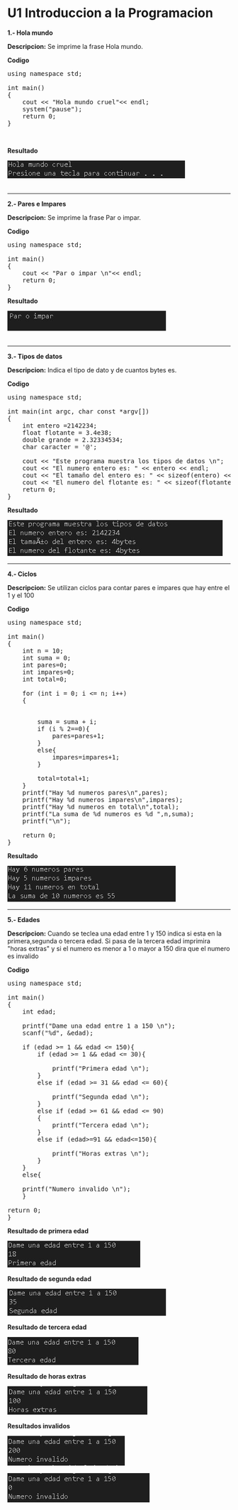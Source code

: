 # U1 Introduccion a la Programacion

 **1.- Hola mundo**

<p><b>Descripcion:</b> Se imprime la frase Hola mundo.</p>

**Codigo**

<pre>
using namespace std;

int main()
{
    cout << "Hola mundo cruel"<< endl;
    system("pause");
    return 0;
} 
</pre><br>

**Resultado**

![](img/Holamundo.JPG)  
<br>  

---

**2.- Pares e Impares**

<p><b>Descripcion:</b> Se imprime la frase Par o impar.</p>

**Codigo**

<pre>
using namespace std;

int main()
{
    cout << "Par o impar \n"<< endl;
    return 0;
}
</pre>

**Resultado**  

![](img/Parimpar.JPG)  
<br> 

---

 **3.- Tipos de datos**

<p><b>Descripcion:</b> Indica el tipo de dato y de cuantos bytes es.</p>

**Codigo**

<pre>
using namespace std;

int main(int argc, char const *argv[])
{
    int entero =2142234;
    float flotante = 3.4e38;
    double grande = 2.32334534;
    char caracter = '@';

    cout << "Este programa muestra los tipos de datos \n";
    cout << "El numero entero es: " << entero << endl;
    cout << "El tamaño del entero es: " << sizeof(entero) << "bytes"<< endl;
    cout << "El numero del flotante es: " << sizeof(flotante) << "bytes" << endl;
    return 0;
}
</pre>

**Resultado**

![](img/Tipos%20de%20datos.JPG )
<br> 

---



 **4.- Ciclos**

<p><b>Descripcion:</b> Se utilizan ciclos para contar pares e impares que hay entre el 1 y el 100</p>

**Codigo**

<pre>
using namespace std;

int main()
{
    int n = 10;
    int suma = 0;
    int pares=0;
    int impares=0;
    int total=0;

    for (int i = 0; i <= n; i++)
    {

        
        suma = suma + i;
        if (i % 2==0){
            pares=pares+1;
        }
        else{
            impares=impares+1;
        }

        total=total+1;
    }
    printf("Hay %d numeros pares\n",pares);
    printf("Hay %d numeros impares\n",impares);
    printf("Hay %d numeros en total\n",total);
    printf("La suma de %d numeros es %d ",n,suma);
    printf("\n");

    return 0;
}
</pre>

**Resultado**

![](img/ciclos.JPG)
<br> 

---


 **5.- Edades**

<p><b>Descripcion:</b> Cuando se teclea una edad entre 1 y 150 indica si esta en la primera,segunda o tercera edad. Si pasa de la tercera edad imprimira "horas extras" y si el numero es menor a 1 o mayor a 150 dira que el numero es invalido</p>

**Codigo**

<pre>
using namespace std;

int main()
{
    int edad;

    printf("Dame una edad entre 1 a 150 \n");
    scanf("%d", &edad);

    if (edad >= 1 && edad <= 150){
        if (edad >= 1 && edad <= 30){

            printf("Primera edad \n");
        }
        else if (edad >= 31 && edad <= 60){

            printf("Segunda edad \n");
        }
        else if (edad >= 61 && edad <= 90)
        {
            printf("Tercera edad \n");
        }
        else if (edad>=91 && edad<=150){

            printf("Horas extras \n");
        }  
    }
    else{

    printf("Numero invalido \n");
    }

return 0;
}
</pre>

**Resultado de primera edad**

![](img/edades1.JPG)
<br>

**Resultado de segunda edad**

![](img/edades2.JPG)
<br>

**Resultado de tercera edad**

![](img/edades3.JPG)
<br>

**Resultado de horas extras**

![](img/edades4.JPG)
<br>

**Resultados invalidos**

![](img/edadesinv1.JPG)

![](img/edadesinv2.JPG)